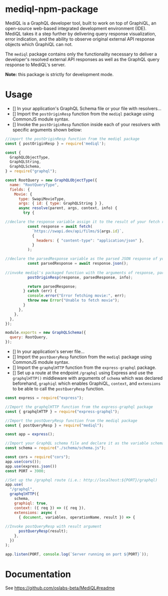 # mediql-npm-package
MediQL is a GraphQL developer tool, built to work on top of GraphiQL, an open-source web-based integrated development environment (IDE). MediQL takes it a step further by delivering query response visualization, error indication, and the ability to observe original external API response objects which GraphiQL can not. 

The `mediql` package contains only the functionality necessary to deliver a developer's resolved external API responses as well as the GraphQL query response to MediQL's server. 

**Note:** this package is strictly for development mode. 

# Usage
- [] In your application's GraphQL Schema file or your file with resolvers...
- [] Import the `postOriginResp` function from the `mediql` package using CommonJS module syntax.
- [] Invoke the `postOriginResp` function inside each of your resolvers with specific arguments shown below:
```javascript
//import the postOriginResp function from the mediql package
const { postOriginResp } = require('mediql');

const {
  GraphQLObjectType,
  GraphQLString,
  GraphQLSchema,
} = require("graphql");

const RootQuery = new GraphQLObjectType({
  name: "RootQueryType",
  fields: {
    Movie: {
      type: SwapiMovieType,
      args: { id: { type: GraphQLString } },
      async resolve(parent, args, context, info) {
        try {

//declare the response variable assign it to the result of your fetch request to the external api url of your choice
          const response = await fetch(
            `https://swapi.dev/api/films/${args.id}`,
            {
              headers: { "content-type": "application/json" },
            }
          );

//declare the parsedResponse variable as the parsed JSON response of your previous response variable
          const parsedResponse = await response.json();
          
//invoke mediql's packaged function with the arguments of response, parsedResponse, and info respectively.
          postOriginResp(response, parsedResponse, info);

          return parsedResponse;
        } catch (err) {
          console.error("Error fetching movie:", err);
          throw new Error("Unable to fetch movie");
        }
      },
    },
  },
});

module.exports = new GraphQLSchema({
  query: RootQuery,
});
```
- [] In your application's server file... 
- [] Import the `postQueryResp` function from the `mediql` package using CommonJS module syntax.
- [] Import the `graphqlHTTP` function from the `express-graphql` package.
- [] Set up a route at the endpoint `/graphql` using Express and use the `graphqlHTTP()` middleware with arguments of `schema` which was declared beforehand, `graphiql` which enables GraphiQL, `context`,  and `extensions` to be able to call the `postQueryResp` function.
```javascript
const express = require("express");

//Import the graphqlHTTP function from the express-graphql package
const { graphqlHTTP } = require("express-graphql");

//Import the postQueryResp function from the mediql package
const { postQueryResp } = require("mediql");

const app = express();

//Import your GraphQL schema file and declare it as the variable schema
const schema = require("./schema/schema.js");

const cors = require("cors");
app.use(cors());
app.use(express.json())
const PORT = 3900;

//Set up the /graphql route (i.e.: http://localhost:${PORT}/graphql)
app.use(
  "/graphql",
  graphqlHTTP({
    schema,
    graphiql: true,
    context: ({ req }) => ({ req }),
    extensions: async (
      { document, variables, operationName, result }) => {
      
//Invoke postQueryResp with result argument
      postQueryResp(result);
    },
  })
);

app.listen(PORT, console.log(`Server running on port ${PORT}`));
```
# Documentation
See https://github.com/oslabs-beta/MediQL#readme
